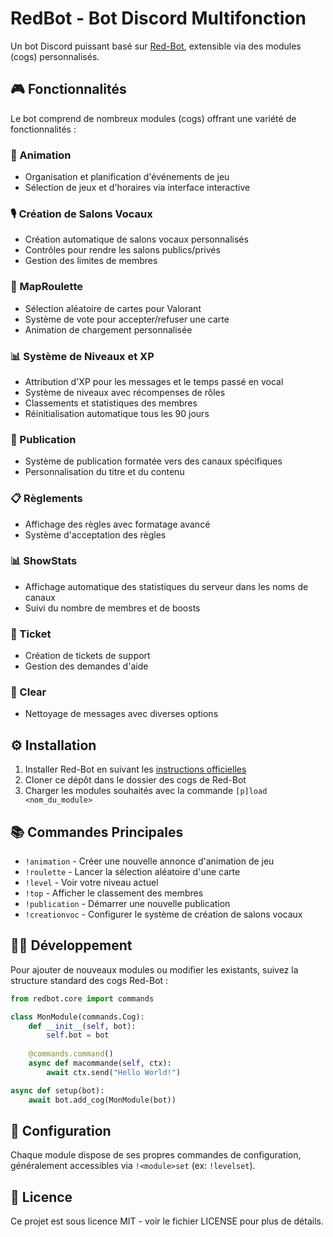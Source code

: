 # RedBot - Bot Discord Multifonction

Un bot Discord puissant basé sur [Red-Bot](https://github.com/Cog-Creators/Red-DiscordBot), extensible via des modules (cogs) personnalisés.

## 🎮 Fonctionnalités

Le bot comprend de nombreux modules (cogs) offrant une variété de fonctionnalités :

### 🔄 Animation
- Organisation et planification d'événements de jeu
- Sélection de jeux et d'horaires via interface interactive

### 🎙️ Création de Salons Vocaux
- Création automatique de salons vocaux personnalisés
- Contrôles pour rendre les salons publics/privés
- Gestion des limites de membres

### 🎯 MapRoulette
- Sélection aléatoire de cartes pour Valorant
- Système de vote pour accepter/refuser une carte
- Animation de chargement personnalisée

### 📊 Système de Niveaux et XP
- Attribution d'XP pour les messages et le temps passé en vocal
- Système de niveaux avec récompenses de rôles
- Classements et statistiques des membres
- Réinitialisation automatique tous les 90 jours

### 📢 Publication
- Système de publication formatée vers des canaux spécifiques
- Personnalisation du titre et du contenu

### 📋 Règlements
- Affichage des règles avec formatage avancé
- Système d'acceptation des règles

### 📊 ShowStats
- Affichage automatique des statistiques du serveur dans les noms de canaux
- Suivi du nombre de membres et de boosts

### 🎫 Ticket
- Création de tickets de support
- Gestion des demandes d'aide

### 🧹 Clear
- Nettoyage de messages avec diverses options

## ⚙️ Installation

1. Installer Red-Bot en suivant les [instructions officielles](https://docs.discord.red/en/stable/install_guides/index.html)
2. Cloner ce dépôt dans le dossier des cogs de Red-Bot
3. Charger les modules souhaités avec la commande `[p]load <nom_du_module>`

## 📚 Commandes Principales

- `!animation` - Créer une nouvelle annonce d'animation de jeu
- `!roulette` - Lancer la sélection aléatoire d'une carte
- `!level` - Voir votre niveau actuel
- `!top` - Afficher le classement des membres
- `!publication` - Démarrer une nouvelle publication
- `!creationvoc` - Configurer le système de création de salons vocaux

## 👨‍💻 Développement

Pour ajouter de nouveaux modules ou modifier les existants, suivez la structure standard des cogs Red-Bot :

```python
from redbot.core import commands

class MonModule(commands.Cog):
    def __init__(self, bot):
        self.bot = bot
        
    @commands.command()
    async def macommande(self, ctx):
        await ctx.send("Hello World!")

async def setup(bot):
    await bot.add_cog(MonModule(bot))
```

## 🔧 Configuration

Chaque module dispose de ses propres commandes de configuration, généralement accessibles via `!<module>set` (ex: `!levelset`).

## 📄 Licence

Ce projet est sous licence MIT - voir le fichier LICENSE pour plus de détails. 